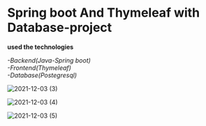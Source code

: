 # Spring boot And Thymeleaf with Database-project

**used the technologies**<br>

*-Backend(Java-Spring boot)*<br>
*-Frontend(Thymeleaf)*<br>
*-Database(Postegresql)*<br>



![2021-12-03 (3)](https://user-images.githubusercontent.com/60752320/144606166-b258f551-ed4b-400a-a354-67b23e3e5221.png)

![2021-12-03 (4)](https://user-images.githubusercontent.com/60752320/144606918-ead8dc14-c6c7-4a6f-80cb-e9a3256be750.png)

![2021-12-03 (5)](https://user-images.githubusercontent.com/60752320/144607248-19d6b056-03f1-48f1-bb03-1eb7835af6eb.png)


